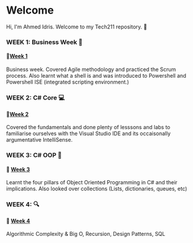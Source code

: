 
# Welcome
Hi, I'm Ahmed Idris. Welcome to my Tech211 repository. :wave:


### WEEK 1: Business Week :briefcase:
#### :file_folder:[Week 1](/Week%201/)
Business week. Covered Agile methodology and practiced the Scrum process. Also learnt what a shell is and was introduced to Powershell and Powershell ISE (integrated scripting environment.)

### WEEK 2: C# Core :computer:
#### :file_folder:[Week 2](./Week%202/)
Covered the fundamentals and done plenty of lesssons and labs to familiarise ourselves with the Visual Studio IDE and its occaisonally argumentative IntelliSense.

### WEEK 3: C# OOP :gem:
#### :file_folder: [Week 3](/Week%203/)
Learnt the four pillars of Object Oriented Programming in C# and their implications. Also looked over collections (Lists, dictionaries, queues, etc)


### WEEK 4: :mag:
#### :file_folder: [Week 4](/Week%204/)

Algorithmic Complexity & Big O, Recursion, Design Patterns, SQL